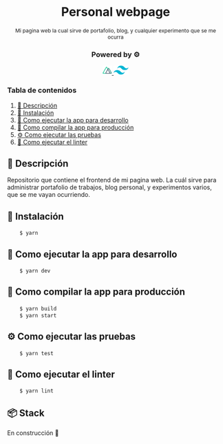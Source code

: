 <div align="center">
  <h1>Personal webpage</h1>
  <p style="font-size:12px">Mi pagina web la cual sirve de portafolio, blog, y cualquier experimento que se me ocurra</p>
  <h3>Powered by ⚙️</h3>
  <p>
      <a href="https://nuxtjs.org/">
        <img height="21px" src="./docs/logos/nuxt-logo.svg" alt="Nuxt logo" />
      </a>
      <a href="https://tailwindcss.com/">
        <img height="21px" src="./docs/logos/tailwindcss-logo.svg" alt="Tailwindcss logo" />
      </a>
  </p>
</div>

### Tabla de contenidos

1. [📝 Descripción](#descripcion)
2. [🔨 Instalación](#instalacion)
3. [📇 Como ejecutar la app para desarrollo](#como-ejecutar-la-app-para-desarrollo)
4. [🚀 Como compilar la app para producción](#como-compilar-la-app-para-produccion)
5. [⚙️ Como ejecutar las pruebas](#como-ejecutar-las-pruebas)
6. [🎨 Como ejecutar el linter](#como-ejecutar-el-linter)

## 📝 Descripción

Repositorio que contiene el frontend de mi pagina web. La cuál sirve para administrar portafolio de trabajos, blog personal, y experimentos varios, que se me vayan ocurriendo.

## 🔨 Instalación

```shell
    $ yarn
```

## 📇 Como ejecutar la app para desarrollo

```shell
    $ yarn dev
```

## 🚀 Como compilar la app para producción

```shell
    $ yarn build
    $ yarn start
```

## ⚙️ Como ejecutar las pruebas

```shell
    $ yarn test
```

## 🎨 Como ejecutar el linter

```shell
    $ yarn lint
```

## 📦 Stack

En construcción 🚧
